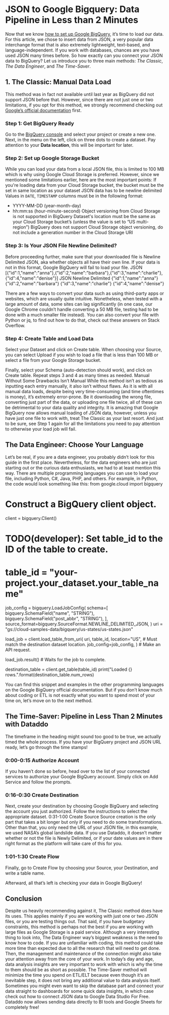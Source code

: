 # JSON to Google Bigquery: Data Pipeline in Less than 2 Minutes
Now that we know <a href="https://blog.dataddo.com/get-started-with-google-bigquery" target="_blank">how to set up Google BigQuery</a>, it’s time to load our data. For this article, we chose to insert data from JSON, a very popular data interchange format that is also extremely lightweight, text-based, and language-independent. If you work with databases, chances are you have used JSON many times before.
So how exactly can you connect your JSON data to BigQuery? Let us introduce you to three main methods: _The Classic_, _The Data Engineer_, and _The Time-Saver_.

## 1. The Classic: Manual Data Load
This method was in fact not available until last year as BigQuery did not support JSON before that. However, since there are not just one or two limitations, if you opt for this method, we strongly recommend checking out [Google’s official documentation](https://cloud.google.com/bigquery/docs/loading-data-cloud-storage-json) first.

### Step 1: Get BigQuery Ready
Go to the <a href="https://console.cloud.google.com/bigquery?pli=1" target="_blank">BigQuery console</a> and select your project or create a new one. Next, in the menu on the left, click on three dots to create a dataset.
Pay attention to your **Data location**, this will be important for later.

### Step 2: Set up Google Storage Bucket
While you can load your data from a local JSON file, this is limited to 100 MB which is why using Google Cloud Storage is preferred. However, since we mentioned some limitations earlier, here are the most important points:
If you're loading data from your Cloud Storage bucket, the bucket must be the set in same location as your dataset
JSON data has to be newline delimited
Values in `DATE`, `TIMESTAMP` columns must be in the following format:
* YYYY-MM-DD (year-month-day)
* hh:mm:ss (hour-minute-second)
Object versioning from Cloud Storage is not supported in BigQuery
Dataset's location must be the same as your Cloud Storage bucket’s (unless the value is set to “US multi-region”)
BigQuery does not support Cloud Storage object versioning, do not include a generation number in the Cloud Storage URI

### Step 3: Is Your JSON File Newline Delimited?
Before proceeding further, make sure that your downloaded file is Newline Delimited JSON, aka whether objects all have their own line. If your data is not in this format, Google BigQuery will fail to load your file.
JSON
[{"id":1,"name":"anna"},{"id":2,"name":"barbara"},{"id":3,"name":"charlie"},{"id":4,"name":"denise"}]
JSON Newline Delimited
{"id":1,"name":"anna"}
{"id":2,"name":"barbara"}
{"id":3,"name":"charlie"}
{"id":4,"name":"denise"}

There are a few ways to convert your data such as using third-party apps or websites, which are usually quite intuitive. Nonetheless, when tested with a large amount of data, some sites can lag significantly (in one case, our Google Chrome couldn’t handle converting a 50 MB file, testing had to be done with a much smaller file instead).
You can also convert your file with Python or jq, to find out how to do that, check out these answers on Stack Overflow.

### Step 4: Create Table and Load Data
Select your Dataset and click on Create table. When choosing your Source, you can select Upload if you wish to load a file that is less than 100 MB or select a file from your Google Storage bucket. 

Finally, select your Schema (auto-detection should work), and click on Create table. Repeat steps 3 and 4 as many times as needed.
Manual Without Some Drawbacks Isn’t Manual
While this method isn’t as tedious as inputting each entry manually, it also isn’t without flaws. As it is with all manual data loads, despite being very time-consuming (and time oftentimes is money), it’s extremely error-prone. Be it downloading the wrong file, converting just part of the data, or uploading one file twice, all of these can be detrimental to your data quality and integrity.
It is amazing that Google BigQuery now allows manual loading of JSON data, however, unless you have just one file to work with, treat The Classic as your last resort. And just to be sure, see Step 1 again for all the limitations you need to pay attention to otherwise your load job will fail.

## The Data Engineer: Choose Your Language
Let’s be real, if you are a data engineer, you probably didn’t look for this guide in the first place. Nevertheless, for the data engineers who are just starting out or the curious data enthusiasts, we had to at least mention this way. 
There are multiple programming languages you can use to load your file, including Python, C#, Java, PHP, and others. For example, in Python, the code would look something like this:
from google.cloud import bigquery

# Construct a BigQuery client object.
client = bigquery.Client()

# TODO(developer): Set table_id to the ID of the table to create.
# table_id = "your-project.your_dataset.your_table_name"

job_config = bigquery.LoadJobConfig(
    schema=[
        bigquery.SchemaField("name", "STRING"),
        bigquery.SchemaField("post_abbr", "STRING"),
    ],
    source_format=bigquery.SourceFormat.NEWLINE_DELIMITED_JSON,
)
uri = "gs://cloud-samples-data/bigquery/us-states/us-states.json"

load_job = client.load_table_from_uri(
    uri,
    table_id,
    location="US",  # Must match the destination dataset location.
    job_config=job_config,
)  # Make an API request.

load_job.result()  # Waits for the job to complete.

destination_table = client.get_table(table_id)
print("Loaded {} rows.".format(destination_table.num_rows)

You can find this snippet and examples in the other programming languages on the Google BigQuery official documentation.
But if you don’t know much about coding or ETL is not exactly what you want to spend most of your time on, let’s move on to the next method.

## The Time-Saver: Pipeline in Less Than 2 Minutes with Dataddo
The timeframe in the heading might sound too good to be true, we actually timed the whole process. If you have your BigQuery project and JSON URL ready, let’s go through the time stamps!
### 0:00-0:15 Authorize Account
If you haven’t done so before, head over to the list of your connected services to authorize your Google BigQuery account. Simply click on Add Service and follow the prompts.

### 0:16-0:30 Create Destination
Next, create your destination by choosing Google BigQuery and selecting the account you just authorized. Follow the instructions to select the appropriate dataset.
0:31-1:00 Create Source
Source creation is the only part that takes a bit longer but only if you need to do some transformations. Other than that, you only need the URL of your JSON file, in this example, we used NASA’s global landslide data.
If you use Dataddo, it doesn’t matter whether or not the file is Newly Delimited, or if your date values are in there right format as the platform will take care of this for you.


### 1:01-1:30 Create Flow
Finally, go to Create Flow by choosing your Source, your Destination, and write a table name.

Afterward, all that’s left is checking your data in Google BigQuery!


## Conclusion
Despite us heavily recommending against it, The Classic method does have its uses. This applies mainly if you are working with just one or two JSON files, or you are testing things out. That said, if you have budgetary constraints, this method is perhaps not the best if you are working with large files as Google Storage is a paid service.
Although a very interesting thing to look into, The Data Engineer way’s biggest weakness is the need to know how to code. If you are unfamiliar with coding, this method could take more time than expected due to all the research that will need to get done. Then, the management and maintenance of the connection might also take your attention away from the core of your work.
In today’s day and age, data analysis insights are very important to work with which is why the time to them should be as short as possible. The Time-Saver method will minimize the time you spend on ETL/ELT because even though it’s an inevitable step, it does not bring any additional value to data analysis itself.
Sometimes you might even want to skip the database part and connect your data straight to dashboards for some quick data insights, in which case check out how to connect JSON data to Google Data Studio For Free. Dataddo now allows sending data directly to BI tools and Google Sheets for completely free!

